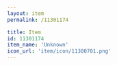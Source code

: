 ```yaml
---
layout: item
permalink: /11301174

title: Item
id: 11301174
item_name: 'Unknown'
icon_url: 'item/icon/11300701.png'
---
```

